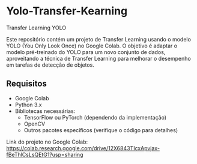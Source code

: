 # Yolo-Transfer-Kearning
Transfer Learning YOLO

Este repositório contém um projeto de Transfer Learning usando o modelo YOLO (You Only Look Once) no Google Colab. O objetivo é adaptar o modelo pré-treinado do YOLO para um novo conjunto de dados, aproveitando a técnica de Transfer Learning para melhorar o desempenho em tarefas de detecção de objetos.

## Requisitos

- Google Colab
- Python 3.x
- Bibliotecas necessárias:
  - TensorFlow ou PyTorch (dependendo da implementação)
  - OpenCV
  - Outros pacotes específicos (verifique o código para detalhes)



Link do projeto no Google Colab: https://colab.research.google.com/drive/12X6843TIcxApvjax-fBeThlCsLsQEtG1?usp=sharing
